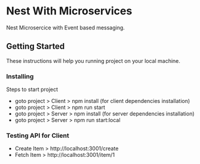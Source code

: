 # Nest With Microservices

Nest Microsercice with Event based messaging.

## Getting Started

These instructions will help you running project on your local machine.

### Installing

Steps to start project

* goto project > Client > npm install (for client dependencies installation)
* goto project > Client > npm run start
* goto project > Server > npm install (for server dependencies installation)
* goto project > Server > npm run start:local

### Testing API for Client

* Create Item > http://localhost:3001/create
* Fetch Item > http://localhost:3001/item/1